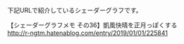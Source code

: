 下記URLで紹介しているシェーダーグラフです。<br>
	
【シェーダーグラフメモ その36】凱風快晴を正月っぽくする
<br>
http://r-ngtm.hatenablog.com/entry/2019/01/01/225841